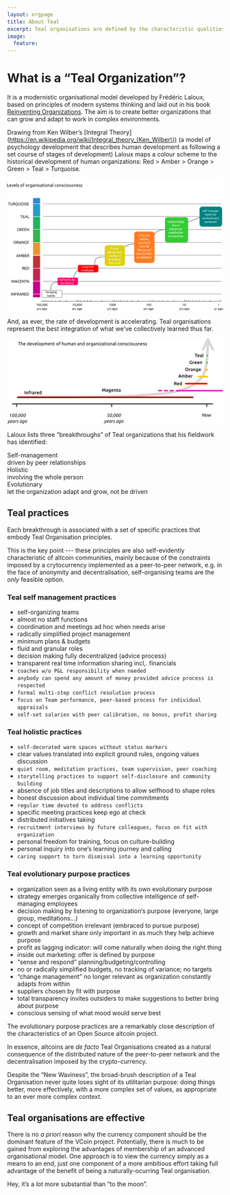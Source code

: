 ```yaml
---
layout: orgpage
title: About Teal
excerpt: Teal organisations are defined by the characteristic qualities that they display
image:
  feature:
---
```


# What is a “Teal Organization”?

It is a modernistic organisational model developed by Frédéric Laloux, based on principles of modern systems thinking and laid out in his book [Reinventing Organizations](http://www.reinventingorganizations.com/uploads/2/1/9/8/21988088/140305_laloux_reinventing_organizations.pdf). The aim is to create better organizations that can grow and adapt to work in complex environments.

Drawing from Ken Wilber’s [Integral Theory](https://en.wikipedia.org/wiki/Integral_theory_(Ken_Wilber\)) (a model of psychology development that describes human development as following a set course of stages of development) Laloux maps a colour scheme to the historical development of human organizations: Red \> Amber \> Orange \> Green \> Teal \> Turquoise.

![Successive levels of organisational consciousness](/assets/images/graphics/stages.png)

And, as ever, the rate of development is accelerating. Teal organisations represent the best integration of what we’ve collectively learned thus far.

![The development of consciousness is accelerating ever faster](/assets/images/graphics/evolution.png)

Laloux lists three “breakthroughs” of Teal organizations that his fieldwork has identified:

<div class="ui segment">
  <div class="ui celled ordered list">
    <div class="item">
      <div class="content">
        <div class="header">Self-management</div>
        driven by peer relationships
      </div>
    </div>
    <div class="item">
        <div class="content">
            <div class="header">Holistic</div>
            involving the whole person
        </div>
    </div>
    <div class="item">
      <div class="content">
        <div class="header">Evolutionary</div> 
        let the organization adapt and grow, not be driven
      </div>
    </div>
  </div>
</div>


## Teal practices

Each breakthrough is associated with a set of specific practices that embody Teal Organisation principles. 

This is the key point --- these principles are also self-evidently characteristic of altcoin communities, mainly because of the constraints imposed by a crytocurrency implemented as a peer-to-peer network, e.g. in the face of anonymity and decentralisation, self-organising teams are the *only* feasible option. 

### Teal self management practices

* self-organizing teams
* almost no staff functions
* coordination and meetings ad hoc when needs arise
* radically simplified project management
* minimum plans & budgets
* fluid and granular roles
* decision making fully decentralized (advice process)
* transparent real time information sharing incl,. financials
* `coaches w/o P&L responsibility when needed`
* `anybody can spend any amount of money provided advice process is respected`
* `formal multi-step conflict resolution process`
* `focus on Team performance, peer-based process for individual appraisals`
* `self-set salaries with peer calibration, no bonus, profit sharing`


### Teal holistic practices

* `self-decorated warm spaces without status markers`
* clear values translated into explicit ground rules, ongoing values discussion
* `quiet room, meditation practices, team supervision, peer coaching`
* `storytelling practices to support self-disclosure and community building`
* absence of job titles and descriptions to allow selfhood to shape roles
* honest discussion about individual time commitments
* `regular time devoted to address conflicts`
* specific meeting practices keep ego at check
* distributed initiatives taking
* `recruitment interviews by future colleagues, focus on fit with organization`
* personal freedom for training, focus on culture-building
* personal inquiry into one‘s learning journey and calling
* `caring support to turn dismissal into a learning opportunity`


### Teal evolutionary purpose practices

* organization seen as a living entity with its own evolutionary purpose
* strategy emerges organically from collective intelligence of self-managing employees
* decision making by listening to organization‘s purpose (everyone, large group, meditations…)
* concept of competition irrelevant (embraced to pursue purpose)
* growth and market share only important in as much they help achieve purpose
* profit as lagging indicator: will come naturally when doing the right thing
* inside out marketing: offer is defined by purpose
* “sense and respond” planning/budgeting/controlling
* no or radically simplified budgets, no tracking of variance; no targets
* “change management” no longer relevant as organization constantly adapts from within
* suppliers chosen by fit with purpose
* total transparency invites outsiders to make suggestions to better bring about purpose
* conscious sensing of what mood would serve best

The evolutionary purpose practices are a remarkably close description of the characteristics of an Open Source altcoin project. 

In essence, altcoins are *de facto* Teal Organisations created as a natural consequence of the distributed nature of the peer-to-peer network and the decentralisation imposed by the crypto-currency.

Despite the “New Waviness”, the broad-brush description of a Teal Organisation never quite loses sight of its utilitarian purpose: doing things better, more effectively, with a more complex set of values, as appropriate to an ever more complex context.

## Teal organisations are effective

There is no *a priori* reason why the currency component should be the dominant feature of the VCoin project. Potentially, there is much to be gained from exploring the advantages of membership of an advanced organisational model. One approach is to view the currency simply as a means to an end, just one component of a more ambitious effort taking full advantage of the benefit of being a naturally-ocurring Teal organisation.

Hey, it’s a *lot* more substantial than “to the moon”.

